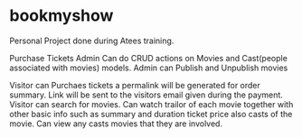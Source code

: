 # bookmyshow
Personal Project done during Atees training.

Purchase Tickets
Admin Can do CRUD actions on Movies and Cast(people associated with movies) models.
Admin can Publish and Unpublish movies

Visitor can Purchaes tickets a permalink will be generated for order summary.
Link will be sent to the visitors email given during the payment.
Visitor can search for movies.
Can watch trailor of each movie together with other basic info such as summary and duration ticket price also casts of the movie.
Can view any casts movies that they are involved.
